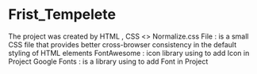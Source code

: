 # Frist_Tempelete

The project was created by HTML , CSS <>
Normalize.css File : is a small CSS file that provides better cross-browser consistency in the default styling of HTML elements
FontAwesome : icon library using to add Icon in Project
Google Fonts :  is a library using to add Font in Project 
